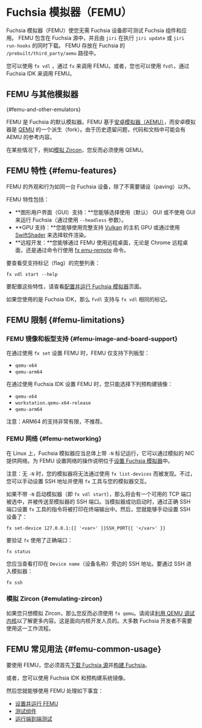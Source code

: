 <!-- 
# Fuchsia emulator (FEMU)
 -->
# Fuchsia 模拟器（FEMU）

<!-- 
The Fuchsia emulator (FEMU) allows you to test Fuchsia components and applications without needing a Fuchsia device.
FEMU is included in Fuchsia source, and it’s downloaded by `jiri` as part of `jiri update` or `jiri run-hooks`.
It’s fetched into the Fuchsia directory `/prebuilt/third_party/aemu`.

You can call FEMU with `fx` using `fx vdl`. Alternatively,
you can call FEMU from the Fuchsia IDK using `fvdl`.
 -->
Fuchsia 模拟器（FEMU）使您无需 Fuchsia 设备即可测试 Fuchsia 组件和应用。
FEMU 包含在 Fuchsia 源中，并且由 `jiri` 在执行 `jiri update` 或 `jiri run-hooks` 的同时下载。
FEMU 存放在 Fuchsia 的 `/prebuilt/third_party/aemu` 路径中。

您可以使用 `fx vdl` ，通过 `fx` 来调用 FEMU。或者，您也可以使用 `fvdl`，通过 Fuchsia IDK 来调用 FEMU。

<!-- 
## FEMU and other emulators {#femu-and-other-emulators}
 -->
## FEMU 与其他模拟器 
{#femu-and-other-emulators}

<!-- 
FEMU is the default emulator for Fuchsia. FEMU is based on the
[Android Emulator (AEMU)](https://developer.android.com/studio/run/emulator), which is a fork of
[QEMU](https://www.qemu.org/). Due to legacy issues, there may be references to AEMU in the code and documentation.

In some instances, such as [emulating Zircon](#emulating-zircon), you must use QEMU instead.
 -->
FEMU 是 Fuchsia 的默认模拟器。FEMU 基于[安卓模拟器（AEMU）](https://developer.android.com/studio/run/emulator)，而安卓模拟器是 [QEMU](https://www.qemu.org/) 的一个派生（fork）。由于历史遗留问题，代码和文档中可能会有 AEMU 的参考内容。

在某些情况下，例如[模拟 Zircon](#emulating-zircon)，您反而必须使用 QEMU。


<!-- 
## FEMU Features {#femu-features}
 -->
## FEMU 特性 {#femu-features}

<!-- 
FEMU looks and behaves like a Fuchsia device, with the exception that no paving is required.
 -->
FEMU 的外观和行为如同一台 Fuchsia 设备，除了不需要铺设（paving）以外。

<!-- 
FEMU features include:

*   **GUI Support:** You can run Fuchsia with the GUI (by default) or without the GUI
    (using the `--headless` argument).
*   **GPU Support:** You can run with the host’s GPU (by default) with full
    [Vulkan](/docs/concepts/graphics/magma/vulkan.md) support, or you can choose
    software rendering using [SwiftShader](https://swiftshader.googlesource.com/SwiftShader/).
*   **Remote Development:** You can use a remote desktop with FEMU, either with Chrome Remote Desktop
     or from the command line using [fx emu-remote](https://fuchsia.dev/reference/tools/fx/cmd/emu-remote)
     command.
 -->
FEMU 特性包括：

*   **图形用户界面（GUI）支持：**您能够选择使用（默认） GUI 或不使用 GUI 来运行 Fuchsia（通过使用 `--headless` 参数）。
*   **GPU 支持：**您能够使用完整支持 [Vulkan](/docs/concepts/graphics/magma/vulkan.md) 的主机 GPU 或通过使用 [SwiftShader](https://swiftshader.googlesource.com/SwiftShader/) 来选择软件渲染。
*   **远程开发：**您能够通过 FEMU 使用远程桌面，无论是 Chrome 远程桌面，还是通过命令行使用 [fx emu-remote](https://fuchsia.dev/reference/tools/fx/cmd/emu-remote) 命令。

<!-- 
To see full list of supported flags:
 -->
要查看受支持标记（flag）的完整列表：

```posix-terminal
fx vdl start --help
```

<!-- 
To configure these features, see the [Set up and start FEMU](/docs/get-started/set_up_femu.md)
page.

If you’re using the Fuchsia IDK, `fvdl` supports the same flags as `fx vdl`
 -->
要配置这些特性，请查看[配置并运行 Fuchsia 模拟器](/docs/get-started/set_up_femu.md)页面。

如果您使用的是 Fuchsia IDK，那么 `fvdl` 支持与 `fx vdl` 相同的标记。

<!-- 
## FEMU limitations {#femu-limitations}
 -->
## FEMU 限制 {#femu-limitations}

<!-- 
### FEMU image and board support {#femu-image-and-board-support}
 -->
### FEMU 镜像和板型支持 {#femu-image-and-board-support}

<!-- 
When setting up FEMU using `fx set`, FEMU only supports the following boards:

*   `qemu-x64`
*   `qemu-arm64`
 -->
在通过使用 `fx set` 设置 FEMU 时，FEMU 仅支持下列板型：

*   `qemu-x64`
*   `qemu-arm64`

<!-- 
When using the Fuchsia IDK to set up FEMU, you are limited to the following pre-built images:

*   `qemu-x64`
*   `workstation.qemu-x64-release`
*   `qemu-arm64`
 -->
在通过使用 Fuchsia IDK 设置 FEMU 时，您只能选择下列预构建镜像：

*   `qemu-x64`
*   `workstation.qemu-x64-release`
*   `qemu-arm64`

<!-- 
Note: ARM64 support (`qemu-arm64`) is very limited and not recommended.
 -->
注意：ARM64 的支持非常有限，不推荐。

<!-- 
### FEMU networking  {#femu-networking}
 -->
### FEMU 网络  {#femu-networking}

<!-- 
On Linux, Fuchsia Emulator should generally be run with the `-N` flag that provides networking through an
emulated NIC. Instructions for setting up networking for FEMU is in
[Setting up the Fuchsia Emulator](/docs/get-started/set_up_femu.md).

Note: Without `-N`, your emulator won't be discoverable using `fx list-devices`. However, you can manually set the SSH address and use `fx` tools to interact with your emulator.
 -->
在 Linux 上，Fuchsia 模拟器应当总体上带 `-N` 标记运行，它可以通过模拟的 NIC 提供网络。为 FEMU 设置网络的操作说明位于[设置 Fuchsia 模拟器](/docs/get-started/set_up_femu.md)中。

注意：无 `-N` 时，您的模拟器将无法通过使用 `fx list-devices` 而被发现。不过，您可以手动设置 SSH 地址并使用 `fx` 工具与您的模拟器交互。

<!-- 
If starting the emulator without `-N` (i.e `fx vdl start`), an available TCP port from the host will be
picked and forwarded to the emulator's SSH port. When the emulator launches successfully, instruction to set `fx` tools with the correct SSH port are printed in the terminal output. 
Then, you can manually set the SSH device:
 -->
如果不带 `-N` 启动模拟器（即 `fx vdl start`），那么将会有一个可用的 TCP 端口被选中，并被传送至模拟器的 SSH 端口。当模拟器成功启动时，通过正确 SSH 端口设置 `fx` 工具的指令将被打印在终端输出中。然后，您就能够手动设置 SSH 设备了：

```posix-terminal
fx set-device 127.0.0.1:{{ '<var>' }}SSH_PORT{{ '</var>' }}
```

<!-- 
To verify `fx` is using the correct port:
 -->
要验证 `fx` 使用了正确端口：

```posix-terminal
fx status
```

<!-- 
You should see the SSH address printed next to `Device name`. To SSH into the emulator:
 -->
您应当查看打印在 `Device name`（设备名称）旁边的 SSH 地址。要通过 SSH 进入模拟器：

```posix-terminal
fx ssh
```

<!-- 
### Emulating Zircon {#emulating-zircon}
 -->
### 模拟 Zircon {#emulating-zircon}

<!-- 
If you only want to emulate Zircon, you must use `fx qemu` instead. Read
[Debugging the Kernel using QEMU](/docs/development/debugging/qemu.md) to
learn more. This is for kernel developers. Most Fuchsia developers do not need
to use this workflow.
 -->
如果您只想模拟 Zircon，那么您反而必须使用 `fx qemu`。请阅读[利用 QEMU 调试内核](/docs/development/debugging/qemu.md)以了解更多内容。这是面向内核开发人员的。大多数 Fuchsia 开发者不需要使用这一工作流程。

<!-- 
## FEMU common usage  {#femu-common-usage}
 -->
## FEMU 常见用法  {#femu-common-usage}

<!-- 
To use FEMU, you must first
[download the Fuchsia source](/docs/get-started/get_fuchsia_source.md)
and [build Fuchsia](/docs/get-started/build_fuchsia.md).

Alternatively, you can use the Fuchsia IDK and use pre-built system images.

Then you can use FEMU to do the following:

*   [Set up and start FEMU](/docs/get-started/set_up_femu.md)
*   [Test components](/docs/development/run/run-test-component.md)
*   [Run end-to-end tests](/docs/development/testing/run_an_end_to_end_test.md)
 -->
要使用 FEMU，您必须首先[下载 Fuchsia 源](/docs/get-started/get_fuchsia_source.md)并[构建 Fuchsia](/docs/get-started/build_fuchsia.md)。

或者，您可以使用 Fuchsia IDK 和预构建系统镜像。

然后您就能够使用 FEMU 处理如下事宜：

*   [设置并运行 FEMU](/docs/get-started/set_up_femu.md)
*   [测试组件](/docs/development/run/run-test-component.md)
*   [运行端到端测试](/docs/development/testing/run_an_end_to_end_test.md)
